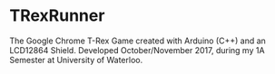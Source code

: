 # TRexRunner
The Google Chrome T-Rex Game created with Arduino (C++) and an LCD12864 Shield.
Developed October/November 2017, during my 1A Semester at University of Waterloo.
